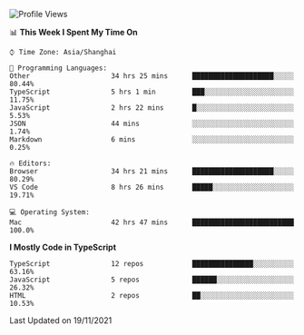 <!--START_SECTION:waka-->
![Profile Views](http://img.shields.io/badge/Profile%20Views-1-blue)

📊 **This Week I Spent My Time On** 

```text
⌚︎ Time Zone: Asia/Shanghai

💬 Programming Languages: 
Other                    34 hrs 25 mins      ████████████████████░░░░░   80.44% 
TypeScript               5 hrs 1 min         ███░░░░░░░░░░░░░░░░░░░░░░   11.75% 
JavaScript               2 hrs 22 mins       █░░░░░░░░░░░░░░░░░░░░░░░░   5.53% 
JSON                     44 mins             ░░░░░░░░░░░░░░░░░░░░░░░░░   1.74% 
Markdown                 6 mins              ░░░░░░░░░░░░░░░░░░░░░░░░░   0.25%

🔥 Editors: 
Browser                  34 hrs 21 mins      ████████████████████░░░░░   80.29% 
VS Code                  8 hrs 26 mins       █████░░░░░░░░░░░░░░░░░░░░   19.71%

💻 Operating System: 
Mac                      42 hrs 47 mins      █████████████████████████   100.0%

```

**I Mostly Code in TypeScript** 

```text
TypeScript               12 repos            ███████████████░░░░░░░░░░   63.16% 
JavaScript               5 repos             ██████░░░░░░░░░░░░░░░░░░░   26.32% 
HTML                     2 repos             ██░░░░░░░░░░░░░░░░░░░░░░░   10.53%

```



 Last Updated on 19/11/2021
<!--END_SECTION:waka-->
